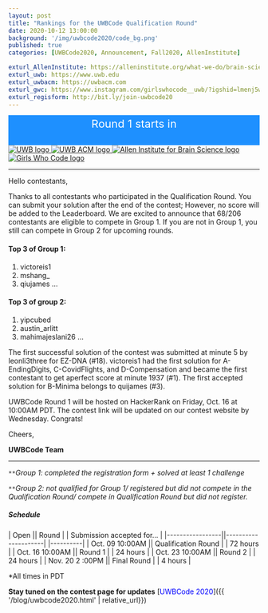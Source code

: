 ```yaml
---
layout: post
title: "Rankings for the UWBCode Qualification Round"
date: 2020-10-12 13:00:00
background: '/img/uwbcode2020/code_bg.png'
published: true
categories: [UWBCode2020, Announcement, Fall2020, AllenInstitute]

exturl_AllenInstitute: https://alleninstitute.org/what-we-do/brain-science/
exturl_uwb: https://www.uwb.edu
exturl_uwbacm: https://uwbacm.com
exturl_gwc: https://www.instagram.com/girlswhocode__uwb/?igshid=lmenj5wiuyo
exturl_regisform: http://bit.ly/join-uwbcode20
---
```

<!-- Display the countdown timer in an element -->
<script>
// Set the date we're counting down to
var countDownDate = new Date("Oct 16, 2020 10:00:00 PDT").getTime();

// Update the count down every 1 second
var interval = setInterval(function() {

  // Get today's date and time
  var now = new Date().getTime();

  // Find the distance between now and the count down date
  var distance = countDownDate - now;

  // Time calculations for days, hours, minutes and seconds
  var days = Math.floor(distance / (1000 * 60 * 60 * 24));
  var hours = Math.floor((distance % (1000 * 60 * 60 * 24)) / (1000 * 60 * 60));
  var minutes = Math.floor((distance % (1000 * 60 * 60)) / (1000 * 60));
  var seconds = Math.floor((distance % (1000 * 60)) / 1000);

  // Display the result in the element with id="clk"
  document.getElementById("clk").innerHTML = days + " days : " + hours + " hours : "
  + minutes + " minutes : " + seconds + " seconds ";

  // If the count down is finished, write some text 
  if (distance < 0) {
    clearInterval(interval);
    document.getElementById("clk").innerHTML = "ROUND 1 STARTED ON HACKERRANK!";
  }
}, 1000);
</script>
<style>
    .clk-bg {
    background-color: dodgerblue;
    color: white; 
    font-size: 22px; 
    text-align: center;
    padding: 4px 4px;
}
</style>
<div class="container mb-4 col-md-8 clk-bg">
        <div class="d-inline-block">Round 1 starts in</div> <br>
        <b><div class="d-inline-block" id="clk"></div></b>
</div>
<div class="d-flex center">
        <a class="align-self-center col-md-2 d-inline-block zoom" target="blank" href="{{page.exturl_uwb}}">
            <img class="img-fluid" src="/img/uwbcode2020/uwb_logo.png" alt="UWB logo">     
        </a>
        <a class="align-self-center col-md-2 d-inline-block zoom" target="blank" href="{{page.exturl_uwbacm}}">
            <img class="img-fluid" src="/img/uwbcode2020/acm-large-logo.jpg" alt="UWB ACM logo">
        </a>
        <a class="align-self-center col-md-5 col-mt-3 d-inline-block zoom" target="blank" href="{{page.exturl_AllenInstitute}}">
            <img class="img-fluid" src="/img/uwbcode2020/AI_Brain_Science_Logo.png"
                alt="Allen Institute for Brain Science logo">
        </a>
        <a class="align-self-center col-md-2 d-inline-block zoom" target="blank" href="{{page.exturl_gwc}}">
            <img class="img-fluid rounded" src="/img/uwbcode2020/gwc.jpg" alt="Girls Who Code logo">
        </a>
</div>

---

Hello contestants,

Thanks to all contestants who participated in the Qualification Round. You can submit your solution after the end of the contest; However, no score will be added to the Leaderboard. We are excited to announce that 68/206 contestants are eligible to compete in Group 1. If you are not in Group 1, you still can compete in Group 2 for upcoming rounds. 

#### Top 3 of Group 1:
1. victoreis1 
2. mshang_
3. qiujames
…<br>

#### Top 3 of group 2: 
1. yipcubed
2. austin_arlitt
3. mahimajeslani26
…<br>

The first successful solution of the contest was submitted at minute 5 by leonli3three for EZ-DNA (#18). victoreis1 had the first solution for A-EndingDigits, C-CovidFlights, and D-Compensation and became the first contestant to get aperfect score at minute 1937 (#1). The first accepted solution for B-Minima belongs to quijames (#3).

UWBCode Round 1 will be hosted on HackerRank on Friday, Oct. 16 at 10:00AM PDT. The contest link will be updated on our contest website by Wednesday.
Congrats! 

Cheers, 

**UWBCode Team**

---

<code>&ast;&ast;</code>*Group 1: completed the registration form + solved at least 1 challenge*<br>

<code>&ast;&ast;</code>*Group 2: not qualified for Group 1/ registered but did not compete in the Qualification Round/ compete in Qualification Round but did not register.*<br>

##### Schedule

| Open || Round | | Submission accepted for... |
|-----------------||---------------------| |----------|
| Oct. 09 10:00AM || Qualification Round | | 72 hours |
| Oct. 16 10:00AM || Round 1             | | 24 hours |
| Oct. 23 10:00AM || Round 2             | | 24 hours |
| Nov. 20 2 :00PM || Final Round         | | 4 hours  |

*All times in PDT

**Stay tuned on the contest page for updates** [<span style="color: blue">UWBCode 2020</span>]({{ '/blog/uwbcode2020.html' | relative_url}})






